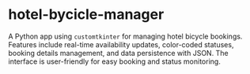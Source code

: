 # hotel-bycicle-manager
A Python app using `customtkinter` for managing hotel bicycle bookings. Features include real-time availability updates, color-coded statuses, booking details management, and data persistence with JSON. The interface is user-friendly for easy booking and status monitoring.
